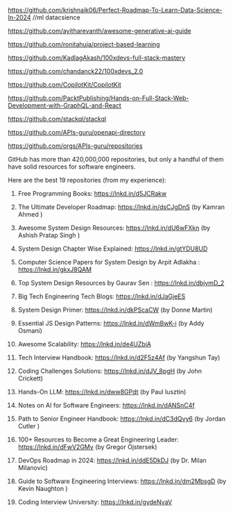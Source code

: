 https://github.com/krishnaik06/Perfect-Roadmap-To-Learn-Data-Science-In-2024          //ml datacsience
  
  
  https://github.com/ayitharevanth/awesome-generative-ai-guide
  
  https://github.com/ronitahuja/project-based-learning


  https://github.com/KadlagAkash/100xdevs-full-stack-mastery

  https://github.com/chandanck22/100xdevs_2.0

https://github.com/CopilotKit/CopilotKit

https://github.com/PacktPublishing/Hands-on-Full-Stack-Web-Development-with-GraphQL-and-React

https://github.com/stackql/stackql

https://github.com/APIs-guru/openapi-directory

https://github.com/orgs/APIs-guru/repositories






GitHub has more than 420,000,000 repositories, but only a handful of them have solid resources for software engineers.

Here are the best 19 repositories (from my experience):

1. Free Programming Books:
 https://lnkd.in/d5JCRakw

2. The Ultimate Developer Roadmap:
 https://lnkd.in/dsCJgDnS (by Kamran Ahmed )

3. Awesome System Design Resources:
 https://lnkd.in/dU6wFXkn (by Ashish Pratap Singh )

4. System Design Chapter Wise Explained:
 https://lnkd.in/gtYDU8UD

5. Computer Science Papers for System Design by Arpit Adlakha :
 https://lnkd.in/gkxJ8QAM

6. Top System Design Resources by Gaurav Sen :
 https://lnkd.in/dbjymD_2

7. Big Tech Engineering Tech Blogs:
 https://lnkd.in/dJaGjeES

8. System Design Primer:
 https://lnkd.in/dkPScaCW (by Donne Martin)

9. Essential JS Design Patterns:
 https://lnkd.in/dWmBwK-i (by Addy Osmani)

10. Awesome Scalability:
 https://lnkd.in/de4UZbiA

11. Tech Interview Handbook:
 https://lnkd.in/d2F5z4Af (by Yangshun Tay)

12. Coding Challenges Solutions:
 https://lnkd.in/dJV_8pgH (by John Crickett)

13. Hands-On LLM:
 https://lnkd.in/dww8GPdt (by Paul Iusztin)

14. Notes on AI for Software Engineers:
 https://lnkd.in/dANSnC4f

15. Path to Senior Engineer Handbook:
 https://lnkd.in/dC3dQvy6 (by Jordan Cutler )

16. 100+ Resources to Become a Great Engineering Leader:
 https://lnkd.in/dFwV2GMv (by Gregor Ojstersek)

17. DevOps Roadmap in 2024:
 https://lnkd.in/ddE5DkDJ (by Dr. Milan Milanovic)

18. Guide to Software Engineering Interviews:
 https://lnkd.in/dm2MbsgD (by Kevin Naughton )

19. Coding Interview University:
 https://lnkd.in/gydeNvaV

